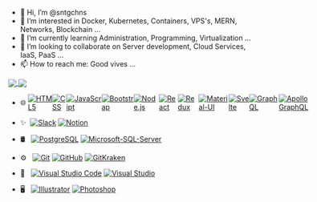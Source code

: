 - 👋 Hi, I’m @sntgchns
- 👀 I’m interested in Docker, Kubernetes, Containers, VPS's, MERN, Networks, Blockchain ...
- 🌱 I’m currently learning Administration, Programming, Virtualization ...
- 💞️ I’m looking to collaborate on Server development, Cloud Services, IaaS, PaaS ...
- 📫 How to reach me: Good vives ...

<a href="https://sntgchns.github.io/">
  <img align="center" src="https://github-readme-stats.vercel.app/api?username=sntgchns&show_icons=true&theme=github_dark&line_height=27" />
</a>
<a href="https://sntgchns.github.io/">
  <img align="center" src="https://github-readme-stats.vercel.app/api/top-langs/?username=sntgchns&theme=github_dark&langs_count=8" />
</a>

<ul dir="auto">
<li>
<p dir="auto" style="display:flex; align-items:center;"><g-emoji class="g-emoji" alias="globe_with_meridians" style="display:flex;" fallback-src="https://github.githubassets.com/images/icons/emoji/unicode/1f310.png" style="display:flex; padding-bottom: 2px;">🌐</g-emoji> &nbsp;
<a target="_blank" rel="noopener noreferrer" href="https://camo.githubusercontent.com/b1720e127ee280daab63f84b508b29abe2540b02f5f57675765ad07da1315241/68747470733a2f2f696d672e736869656c64732e696f2f62616467652f2d48544d4c352d3333333333333f7374796c653d666c6174266c6f676f3d48544d4c35"><img src="https://camo.githubusercontent.com/b1720e127ee280daab63f84b508b29abe2540b02f5f57675765ad07da1315241/68747470733a2f2f696d672e736869656c64732e696f2f62616467652f2d48544d4c352d3333333333333f7374796c653d666c6174266c6f676f3d48544d4c35" alt="HTML5" data-canonical-src="https://img.shields.io/badge/-HTML5-333333?style=flat&amp;logo=HTML5" style="max-width: 100%;"></a>
<a target="_blank" rel="noopener noreferrer" href="https://camo.githubusercontent.com/c38a05ab57aea563f73ae6b4aad7f556faa734d4077a7b52a2081b41ce27da40/68747470733a2f2f696d672e736869656c64732e696f2f62616467652f2d4353532d3333333333333f7374796c653d666c6174266c6f676f3d43535333266c6f676f436f6c6f723d313537324236"><img src="https://camo.githubusercontent.com/c38a05ab57aea563f73ae6b4aad7f556faa734d4077a7b52a2081b41ce27da40/68747470733a2f2f696d672e736869656c64732e696f2f62616467652f2d4353532d3333333333333f7374796c653d666c6174266c6f676f3d43535333266c6f676f436f6c6f723d313537324236" alt="CSS" data-canonical-src="https://img.shields.io/badge/-CSS-333333?style=flat&amp;logo=CSS3&amp;logoColor=1572B6" style="max-width: 100%;"></a>
<a target="_blank" rel="noopener noreferrer" href="https://camo.githubusercontent.com/848defb760c0adff4362c04283f254f633ea8eff177c1640b209429d0e3d7627/68747470733a2f2f696d672e736869656c64732e696f2f62616467652f2d4a6176615363726970742d3333333333333f7374796c653d666c6174266c6f676f3d6a617661736372697074"><img src="https://camo.githubusercontent.com/848defb760c0adff4362c04283f254f633ea8eff177c1640b209429d0e3d7627/68747470733a2f2f696d672e736869656c64732e696f2f62616467652f2d4a6176615363726970742d3333333333333f7374796c653d666c6174266c6f676f3d6a617661736372697074" alt="JavaScript" data-canonical-src="https://img.shields.io/badge/-JavaScript-333333?style=flat&amp;logo=javascript" style="max-width: 100%;"></a>
<a target="_blank" rel="noopener noreferrer" href="https://camo.githubusercontent.com/8c7439e0902b02ff15f065b0ca02eb7d37d5021e088a872a4c9d2ed5cc9b513d/68747470733a2f2f696d672e736869656c64732e696f2f62616467652f2d426f6f7473747261702d3333333333333f7374796c653d666c6174266c6f676f3d626f6f747374726170266c6f676f436f6c6f723d353633443743"><img src="https://camo.githubusercontent.com/8c7439e0902b02ff15f065b0ca02eb7d37d5021e088a872a4c9d2ed5cc9b513d/68747470733a2f2f696d672e736869656c64732e696f2f62616467652f2d426f6f7473747261702d3333333333333f7374796c653d666c6174266c6f676f3d626f6f747374726170266c6f676f436f6c6f723d353633443743" alt="Bootstrap" data-canonical-src="https://img.shields.io/badge/-Bootstrap-333333?style=flat&amp;logo=bootstrap&amp;logoColor=563D7C" style="max-width: 100%;"></a>
<a target="_blank" rel="noopener noreferrer" href="https://camo.githubusercontent.com/7659585b1e4c20c318f170a540852bfdb675907e3f70d05dc29cf5bde1081250/68747470733a2f2f696d672e736869656c64732e696f2f62616467652f2d4e6f64652e6a732d3333333333333f7374796c653d666c6174266c6f676f3d6e6f64652e6a73"><img src="https://camo.githubusercontent.com/7659585b1e4c20c318f170a540852bfdb675907e3f70d05dc29cf5bde1081250/68747470733a2f2f696d672e736869656c64732e696f2f62616467652f2d4e6f64652e6a732d3333333333333f7374796c653d666c6174266c6f676f3d6e6f64652e6a73" alt="Node.js" data-canonical-src="https://img.shields.io/badge/-Node.js-333333?style=flat&amp;logo=node.js" style="max-width: 100%;"></a>
<a target="_blank" rel="noopener noreferrer" href="https://camo.githubusercontent.com/b8f9baf34dfa59e5cf63be744777f8f01596535a4bcc1502df3cf39a71d41c23/68747470733a2f2f696d672e736869656c64732e696f2f62616467652f2d52656163742d3333333333333f7374796c653d666c6174266c6f676f3d7265616374"><img src="https://camo.githubusercontent.com/b8f9baf34dfa59e5cf63be744777f8f01596535a4bcc1502df3cf39a71d41c23/68747470733a2f2f696d672e736869656c64732e696f2f62616467652f2d52656163742d3333333333333f7374796c653d666c6174266c6f676f3d7265616374" alt="React" data-canonical-src="https://img.shields.io/badge/-React-333333?style=flat&amp;logo=react" style="max-width: 100%;"></a>
<a target="_blank" rel="noopener noreferrer" href="https://camo.githubusercontent.com/6f326c710b782dbb08bc89d65903eca51be7ec675807bdc93f4fcfae8ae818a1/68747470733a2f2f696d672e736869656c64732e696f2f62616467652f2d52656475782d3333333333333f7374796c653d666c6174266c6f676f3d5265647578"><img src="https://camo.githubusercontent.com/6f326c710b782dbb08bc89d65903eca51be7ec675807bdc93f4fcfae8ae818a1/68747470733a2f2f696d672e736869656c64732e696f2f62616467652f2d52656475782d3333333333333f7374796c653d666c6174266c6f676f3d5265647578" alt="Redux" data-canonical-src="https://img.shields.io/badge/-Redux-333333?style=flat&amp;logo=Redux" style="max-width: 100%;"></a>
<a target="_blank" rel="noopener noreferrer" href="https://camo.githubusercontent.com/88bedfe1912cfc29deb05626b52f12249976b45c858c394cf31bf9401665bbf0/68747470733a2f2f696d672e736869656c64732e696f2f62616467652f2d4d6174657269616c55492d3333333333333f7374796c653d666c6174266c6f676f3d4d6174657269616c2d5549"><img src="https://camo.githubusercontent.com/88bedfe1912cfc29deb05626b52f12249976b45c858c394cf31bf9401665bbf0/68747470733a2f2f696d672e736869656c64732e696f2f62616467652f2d4d6174657269616c55492d3333333333333f7374796c653d666c6174266c6f676f3d4d6174657269616c2d5549" alt="Material-UI" data-canonical-src="https://img.shields.io/badge/-MaterialUI-333333?style=flat&amp;logo=Material-UI" style="max-width: 100%;"></a>
<a target="_blank" rel="noopener noreferrer" href="https://camo.githubusercontent.com/c4bd25eb24ddd1913af30d704522fc67c28edd72494f0f2d2ebdc8c8645743bd/68747470733a2f2f696d672e736869656c64732e696f2f62616467652f2d5376656c74652d3333333333333f7374796c653d666c6174266c6f676f3d5376656c7465"><img src="https://camo.githubusercontent.com/c4bd25eb24ddd1913af30d704522fc67c28edd72494f0f2d2ebdc8c8645743bd/68747470733a2f2f696d672e736869656c64732e696f2f62616467652f2d5376656c74652d3333333333333f7374796c653d666c6174266c6f676f3d5376656c7465" alt="Svelte" data-canonical-src="https://img.shields.io/badge/-Svelte-333333?style=flat&amp;logo=Svelte" style="max-width: 100%;"></a>
<a target="_blank" rel="noopener noreferrer" href="https://camo.githubusercontent.com/6f8189d4fcdd9bac62f544e0b4fef6e3f778a7f8ca2a3068b3d8d53663a0f515/68747470733a2f2f696d672e736869656c64732e696f2f62616467652f2d4772617068514c2d3333333333333f7374796c653d666c6174266c6f676f3d4772617068514c"><img src="https://camo.githubusercontent.com/6f8189d4fcdd9bac62f544e0b4fef6e3f778a7f8ca2a3068b3d8d53663a0f515/68747470733a2f2f696d672e736869656c64732e696f2f62616467652f2d4772617068514c2d3333333333333f7374796c653d666c6174266c6f676f3d4772617068514c" alt="GraphQL" data-canonical-src="https://img.shields.io/badge/-GraphQL-333333?style=flat&amp;logo=GraphQL" style="max-width: 100%;"></a>
<a target="_blank" rel="noopener noreferrer" href="https://camo.githubusercontent.com/61c66f31df50ad7aa1339afd1f62f40d508521e5d705c62ee8bf89ee60443762/68747470733a2f2f696d672e736869656c64732e696f2f62616467652f2d41706f6c6c6f4772617068514c2d3333333333333f7374796c653d666c6174266c6f676f3d41706f6c6c6f2d4772617068514c"><img src="https://camo.githubusercontent.com/61c66f31df50ad7aa1339afd1f62f40d508521e5d705c62ee8bf89ee60443762/68747470733a2f2f696d672e736869656c64732e696f2f62616467652f2d41706f6c6c6f4772617068514c2d3333333333333f7374796c653d666c6174266c6f676f3d41706f6c6c6f2d4772617068514c" alt="Apollo GraphQL" data-canonical-src="https://img.shields.io/badge/-ApolloGraphQL-333333?style=flat&amp;logo=Apollo-GraphQL" style="max-width: 100%;"></a></p>
</li>
<li>
<p dir="auto"><g-emoji class="g-emoji" alias="sparkles" fallback-src="https://github.githubassets.com/images/icons/emoji/unicode/2728.png">✨</g-emoji>&nbsp;
<a target="_blank" rel="noopener noreferrer" href="https://camo.githubusercontent.com/2027b855f787f9dc202f3eaad3c72c6ae29087473037fa9b8d0d5dc370dd0a0f/68747470733a2f2f696d672e736869656c64732e696f2f62616467652f2d536c61636b2d3333333333333f7374796c653d666c6174266c6f676f3d536c61636b"><img src="https://camo.githubusercontent.com/2027b855f787f9dc202f3eaad3c72c6ae29087473037fa9b8d0d5dc370dd0a0f/68747470733a2f2f696d672e736869656c64732e696f2f62616467652f2d536c61636b2d3333333333333f7374796c653d666c6174266c6f676f3d536c61636b" alt="Slack" data-canonical-src="https://img.shields.io/badge/-Slack-333333?style=flat&amp;logo=Slack" style="max-width: 100%;"></a>
<a target="_blank" rel="noopener noreferrer" href="https://camo.githubusercontent.com/ced7c29a11ae6485159185ec730a36fae1af75ec32080b72d5b28a9e972b4c4e/68747470733a2f2f696d672e736869656c64732e696f2f62616467652f2d4e6f74696f6e2d3333333333333f7374796c653d666c6174266c6f676f3d4e6f74696f6e"><img src="https://camo.githubusercontent.com/ced7c29a11ae6485159185ec730a36fae1af75ec32080b72d5b28a9e972b4c4e/68747470733a2f2f696d672e736869656c64732e696f2f62616467652f2d4e6f74696f6e2d3333333333333f7374796c653d666c6174266c6f676f3d4e6f74696f6e" alt="Notion" data-canonical-src="https://img.shields.io/badge/-Notion-333333?style=flat&amp;logo=Notion" style="max-width: 100%;"></a></p>
</li>
<li>
<p dir="auto"><g-emoji class="g-emoji" alias="oil_drum" fallback-src="https://github.githubassets.com/images/icons/emoji/unicode/1f6e2.png">🛢</g-emoji> &nbsp;
<a target="_blank" rel="noopener noreferrer" href="https://camo.githubusercontent.com/f3265c494b78926c3747bb069a2966cfab57d230f38cdc549331d31c4a540a36/68747470733a2f2f696d672e736869656c64732e696f2f62616467652f2d506f737467726553514c2d3333333333333f7374796c653d666c6174266c6f676f3d506f737467726553514c"><img src="https://camo.githubusercontent.com/f3265c494b78926c3747bb069a2966cfab57d230f38cdc549331d31c4a540a36/68747470733a2f2f696d672e736869656c64732e696f2f62616467652f2d506f737467726553514c2d3333333333333f7374796c653d666c6174266c6f676f3d506f737467726553514c" alt="PostgreSQL" data-canonical-src="https://img.shields.io/badge/-PostgreSQL-333333?style=flat&amp;logo=PostgreSQL" style="max-width: 100%;"></a>
<a target="_blank" rel="noopener noreferrer" href="https://camo.githubusercontent.com/3367b02e4fd96fce8446396b09603cb32c92e0589eb24030dcb6beb6a3ae900f/68747470733a2f2f696d672e736869656c64732e696f2f62616467652f2d4d6963726f736f667453514c5365727665722d3333333333333f7374796c653d666c6174266c6f676f3d4d6963726f736f66742d53514c2d536572766572"><img src="https://camo.githubusercontent.com/3367b02e4fd96fce8446396b09603cb32c92e0589eb24030dcb6beb6a3ae900f/68747470733a2f2f696d672e736869656c64732e696f2f62616467652f2d4d6963726f736f667453514c5365727665722d3333333333333f7374796c653d666c6174266c6f676f3d4d6963726f736f66742d53514c2d536572766572" alt="Microsoft-SQL-Server" data-canonical-src="https://img.shields.io/badge/-MicrosoftSQLServer-333333?style=flat&amp;logo=Microsoft-SQL-Server" style="max-width: 100%;"></a></p>
</li>
<li>
<p dir="auto"><g-emoji class="g-emoji" alias="gear" fallback-src="https://github.githubassets.com/images/icons/emoji/unicode/2699.png">⚙️</g-emoji> &nbsp;
<a target="_blank" rel="noopener noreferrer" href="https://camo.githubusercontent.com/3ea1c940cc08da19f16d17ca0c4704397dac1f12a1bb73f1174ae504c3e80a85/68747470733a2f2f696d672e736869656c64732e696f2f62616467652f2d4769742d3333333333333f7374796c653d666c6174266c6f676f3d676974"><img src="https://camo.githubusercontent.com/3ea1c940cc08da19f16d17ca0c4704397dac1f12a1bb73f1174ae504c3e80a85/68747470733a2f2f696d672e736869656c64732e696f2f62616467652f2d4769742d3333333333333f7374796c653d666c6174266c6f676f3d676974" alt="Git" data-canonical-src="https://img.shields.io/badge/-Git-333333?style=flat&amp;logo=git" style="max-width: 100%;"></a>
<a target="_blank" rel="noopener noreferrer" href="https://camo.githubusercontent.com/544426317a6c6226b7f6b3367232378ea367aa5001a41da4f302a77f9959909f/68747470733a2f2f696d672e736869656c64732e696f2f62616467652f2d4769744875622d3333333333333f7374796c653d666c6174266c6f676f3d676974687562"><img src="https://camo.githubusercontent.com/544426317a6c6226b7f6b3367232378ea367aa5001a41da4f302a77f9959909f/68747470733a2f2f696d672e736869656c64732e696f2f62616467652f2d4769744875622d3333333333333f7374796c653d666c6174266c6f676f3d676974687562" alt="GitHub" data-canonical-src="https://img.shields.io/badge/-GitHub-333333?style=flat&amp;logo=github" style="max-width: 100%;"></a>
<a target="_blank" rel="noopener noreferrer" href="https://camo.githubusercontent.com/2c1adba4e30802fbeb27b532a106f2d973491f45079c7301ddae2dd4c8dc5f80/68747470733a2f2f696d672e736869656c64732e696f2f62616467652f2d4769744b72616b656e2d3333333333333f7374796c653d666c6174266c6f676f3d4769744b72616b656e"><img src="https://camo.githubusercontent.com/2c1adba4e30802fbeb27b532a106f2d973491f45079c7301ddae2dd4c8dc5f80/68747470733a2f2f696d672e736869656c64732e696f2f62616467652f2d4769744b72616b656e2d3333333333333f7374796c653d666c6174266c6f676f3d4769744b72616b656e" alt="GitKraken" data-canonical-src="https://img.shields.io/badge/-GitKraken-333333?style=flat&amp;logo=GitKraken" style="max-width: 100%;"></a></p>
</li>
<li>
<p dir="auto"><g-emoji class="g-emoji" alias="wrench" fallback-src="https://github.githubassets.com/images/icons/emoji/unicode/1f527.png">🔧</g-emoji> &nbsp;
<a target="_blank" rel="noopener noreferrer" href="https://camo.githubusercontent.com/194ae9b0be9bfd4caedab16de320d3987f4c144112461590a206262d21eb769b/68747470733a2f2f696d672e736869656c64732e696f2f62616467652f2d56697375616c25323053747564696f253230436f64652d3333333333333f7374796c653d666c6174266c6f676f3d76697375616c2d73747564696f2d636f6465266c6f676f436f6c6f723d303037414343"><img src="https://camo.githubusercontent.com/194ae9b0be9bfd4caedab16de320d3987f4c144112461590a206262d21eb769b/68747470733a2f2f696d672e736869656c64732e696f2f62616467652f2d56697375616c25323053747564696f253230436f64652d3333333333333f7374796c653d666c6174266c6f676f3d76697375616c2d73747564696f2d636f6465266c6f676f436f6c6f723d303037414343" alt="Visual Studio Code" data-canonical-src="https://img.shields.io/badge/-Visual%20Studio%20Code-333333?style=flat&amp;logo=visual-studio-code&amp;logoColor=007ACC" style="max-width: 100%;"></a>
<a target="_blank" rel="noopener noreferrer" href="https://camo.githubusercontent.com/22733c1a5b0319106591f59891193531daf106951d40cecd40ee3ed5afdfa63e/68747470733a2f2f696d672e736869656c64732e696f2f62616467652f2d56697375616c53747564696f2d3333333333333f7374796c653d666c6174266c6f676f3d56697375616c2d53747564696f"><img src="https://camo.githubusercontent.com/22733c1a5b0319106591f59891193531daf106951d40cecd40ee3ed5afdfa63e/68747470733a2f2f696d672e736869656c64732e696f2f62616467652f2d56697375616c53747564696f2d3333333333333f7374796c653d666c6174266c6f676f3d56697375616c2d53747564696f" alt="Visual Studio" data-canonical-src="https://img.shields.io/badge/-VisualStudio-333333?style=flat&amp;logo=Visual-Studio" style="max-width: 100%;"></a></p>
</li>
<li>
<p dir="auto"><g-emoji class="g-emoji" alias="desktop_computer" fallback-src="https://github.githubassets.com/images/icons/emoji/unicode/1f5a5.png">🖥</g-emoji> &nbsp;
<a target="_blank" rel="noopener noreferrer" href="https://camo.githubusercontent.com/5894b337e4f1b104b6e08f6b707eeeba46cd4f7a93ac5d6e68fe9e87eb44242a/68747470733a2f2f696d672e736869656c64732e696f2f62616467652f2d496c6c7573747261746f722d3333333333333f7374796c653d666c6174266c6f676f3d61646f62652d696c6c7573747261746f72"><img src="https://camo.githubusercontent.com/5894b337e4f1b104b6e08f6b707eeeba46cd4f7a93ac5d6e68fe9e87eb44242a/68747470733a2f2f696d672e736869656c64732e696f2f62616467652f2d496c6c7573747261746f722d3333333333333f7374796c653d666c6174266c6f676f3d61646f62652d696c6c7573747261746f72" alt="Illustrator" data-canonical-src="https://img.shields.io/badge/-Illustrator-333333?style=flat&amp;logo=adobe-illustrator" style="max-width: 100%;"></a>
<a target="_blank" rel="noopener noreferrer" href="https://camo.githubusercontent.com/85ce6eb93518a6cfd2459c5af92a44ff6e279c0780d57c8cca92816dc550e23e/68747470733a2f2f696d672e736869656c64732e696f2f62616467652f2d50686f746f73686f702d3333333333333f7374796c653d666c6174266c6f676f3d61646f62652d70686f746f73686f70"><img src="https://camo.githubusercontent.com/85ce6eb93518a6cfd2459c5af92a44ff6e279c0780d57c8cca92816dc550e23e/68747470733a2f2f696d672e736869656c64732e696f2f62616467652f2d50686f746f73686f702d3333333333333f7374796c653d666c6174266c6f676f3d61646f62652d70686f746f73686f70" alt="Photoshop" data-canonical-src="https://img.shields.io/badge/-Photoshop-333333?style=flat&amp;logo=adobe-photoshop" style="max-width: 100%;"></a></p>
</li>
</ul>

<!---
sntgchns/sntgchns is a ✨ special ✨ repository because its `README.md` (this file) appears on your GitHub profile.
You can click the Preview link to take a look at your changes.
--->
